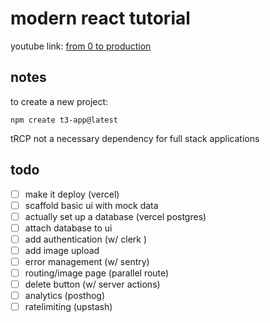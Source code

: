 # modern react tutorial

youtube link: [from 0 to production](https://www.youtube.com/watch?v=d5x0JCZbAJs)

## notes
to create a new project:
```
npm create t3-app@latest
```

tRCP not a necessary dependency for full stack applications


## todo
- [ ] make it deploy (vercel)
- [ ] scaffold basic ui with mock data
- [ ] actually set up a database (vercel postgres)
- [ ] attach database to ui
- [ ] add authentication (w/ clerk )
- [ ] add image upload
- [ ] error management (w/ sentry)
- [ ] routing/image page (parallel route)
- [ ] delete button (w/ server actions)
- [ ] analytics (posthog)
- [ ] ratelimiting (upstash)